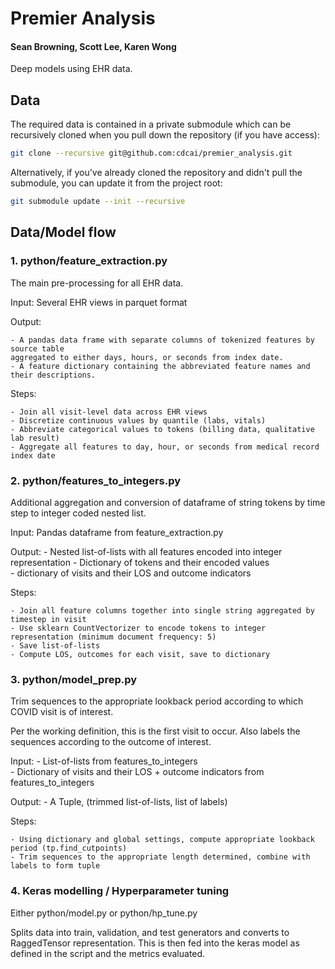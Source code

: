 # Premier Analysis  
#### Sean Browning, Scott Lee, Karen Wong  

  
Deep models using EHR data.  

## Data   

The required data is contained in a private submodule which can be recursively cloned when you pull down the repository (if you have access):  

```sh
git clone --recursive git@github.com:cdcai/premier_analysis.git
```  

Alternatively, if you've already cloned the repository and didn't pull the submodule, you can update it from the project root:  

```sh
git submodule update --init --recursive
```

## Data/Model flow  

### 1. python/feature_extraction.py  

The main pre-processing for all EHR data.

Input: Several EHR views in parquet format

Output:   

    - A pandas data frame with separate columns of tokenized features by source table
    aggregated to either days, hours, or seconds from index date. 
    - A feature dictionary containing the abbreviated feature names and their descriptions.

Steps:  

    - Join all visit-level data across EHR views  
    - Discretize continuous values by quantile (labs, vitals)
    - Abbreviate categorical values to tokens (billing data, qualitative lab result)
    - Aggregate all features to day, hour, or seconds from medical record index date

### 2. python/features_to_integers.py  

Additional aggregation and conversion of dataframe of string tokens by time step to integer coded nested list.


Input: Pandas dataframe from feature_extraction.py  

Output:
    - Nested list-of-lists with all features encoded into integer representation
    - Dictionary of tokens and their encoded values  
    - dictionary of visits and their LOS and outcome indicators  

Steps:

    - Join all feature columns together into single string aggregated by timestep in visit  
    - Use sklearn CountVectorizer to encode tokens to integer representation (minimum document frequency: 5)
    - Save list-of-lists  
    - Compute LOS, outcomes for each visit, save to dictionary  

### 3. python/model_prep.py  

Trim sequences to the appropriate lookback period according to which COVID visit is of interest.

Per the working definition, this is the first visit to occur. Also labels the sequences according to the outcome of interest.

Input: 
    - List-of-lists from features_to_integers  
    - Dictionary of visits and their LOS + outcome indicators from features_to_integers  

Output:
    - A Tuple, (trimmed list-of-lists, list of labels)

Steps:

    - Using dictionary and global settings, compute appropriate lookback period (tp.find_cutpoints)
    - Trim sequences to the appropriate length determined, combine with labels to form tuple

### 4. Keras modelling / Hyperparameter tuning  

Either python/model.py or python/hp_tune.py  

Splits data into train, validation, and test generators and converts to RaggedTensor representation. This is then fed into the keras model as defined in the script and the metrics evaluated.  